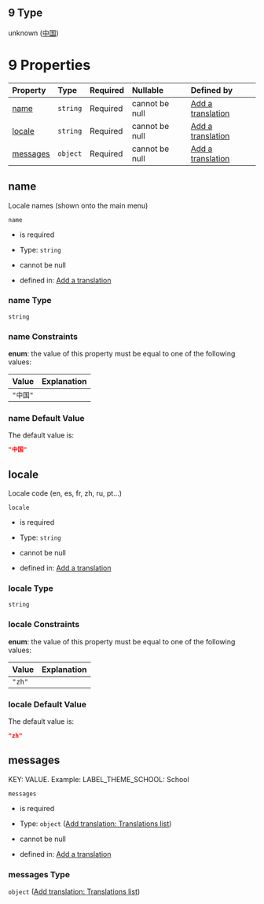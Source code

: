## 9 Type

unknown ([中国](add-translation-anyof-中国.md))

# 9 Properties

| Property              | Type     | Required | Nullable       | Defined by                                                                                                                                        |
| :-------------------- | :------- | :------- | :------------- | :------------------------------------------------------------------------------------------------------------------------------------------------ |
| [name](#name)         | `string` | Required | cannot be null | [Add a translation](add-translation-anyof-中国-properties-name.md "add-translation.json#/anyOf/9/properties/name")                                  |
| [locale](#locale)     | `string` | Required | cannot be null | [Add a translation](add-translation-anyof-中国-properties-locale.md "add-translation.json#/anyOf/9/properties/locale")                              |
| [messages](#messages) | `object` | Required | cannot be null | [Add a translation](add-translation-anyof-中国-properties-add-translation-translations-list.md "add-translation.json#/anyOf/9/properties/messages") |

## name

Locale names (shown onto the main menu)

`name`

*   is required

*   Type: `string`

*   cannot be null

*   defined in: [Add a translation](add-translation-anyof-中国-properties-name.md "add-translation.json#/anyOf/9/properties/name")

### name Type

`string`

### name Constraints

**enum**: the value of this property must be equal to one of the following values:

| Value  | Explanation |
| :----- | :---------- |
| `"中国"` |             |

### name Default Value

The default value is:

```json
"中国"
```

## locale

Locale code (en, es, fr, zh, ru, pt...)

`locale`

*   is required

*   Type: `string`

*   cannot be null

*   defined in: [Add a translation](add-translation-anyof-中国-properties-locale.md "add-translation.json#/anyOf/9/properties/locale")

### locale Type

`string`

### locale Constraints

**enum**: the value of this property must be equal to one of the following values:

| Value  | Explanation |
| :----- | :---------- |
| `"zh"` |             |

### locale Default Value

The default value is:

```json
"zh"
```

## messages

KEY: VALUE. Example: LABEL\_THEME\_SCHOOL: School

`messages`

*   is required

*   Type: `object` ([Add translation: Translations list](add-translation-anyof-中国-properties-add-translation-translations-list.md))

*   cannot be null

*   defined in: [Add a translation](add-translation-anyof-中国-properties-add-translation-translations-list.md "add-translation.json#/anyOf/9/properties/messages")

### messages Type

`object` ([Add translation: Translations list](add-translation-anyof-中国-properties-add-translation-translations-list.md))
